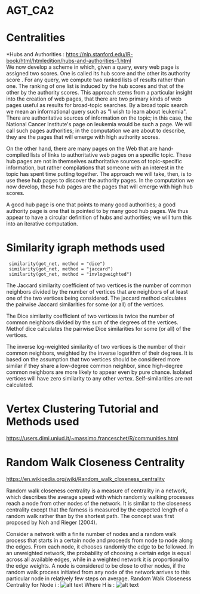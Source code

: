 # AGT_CA2

# Centralities 
*Hubs and Authorities : https://nlp.stanford.edu/IR-book/html/htmledition/hubs-and-authorities-1.html  
We now develop a scheme in which, given a query, every web page is assigned two scores. One is called its hub score and the other its authority score . For any query, we compute two ranked lists of results rather than one. The ranking of one list is induced by the hub scores and that of the other by the authority scores.
This approach stems from a particular insight into the creation of web pages, that there are two primary kinds of web pages useful as results for broad-topic searches. By a broad topic search we mean an informational query such as "I wish to learn about leukemia". There are authoritative sources of information on the topic; in this case, the National Cancer Institute's page on leukemia would be such a page. We will call such pages authorities; in the computation we are about to describe, they are the pages that will emerge with high authority scores.

On the other hand, there are many pages on the Web that are hand-compiled lists of links to authoritative web pages on a specific topic. These hub pages are not in themselves authoritative sources of topic-specific information, but rather compilations that someone with an interest in the topic has spent time putting together. The approach we will take, then, is to use these hub pages to discover the authority pages. In the computation we now develop, these hub pages are the pages that will emerge with high hub scores.

A good hub page is one that points to many good authorities; a good authority page is one that is pointed to by many good hub pages. We thus appear to have a circular definition of hubs and authorities; we will turn this into an iterative computation.

# Similarity igraph methods used
```
 similarity(got_net, method = "dice")
 similarity(got_net, method = "jaccard")
 similarity(got_net, method = "invlogweighted")
```
The Jaccard similarity coefficient of two vertices is the number of common neighbors divided by the number of vertices that are neighbors of at least one of the two vertices being considered. The jaccard method calculates the pairwise Jaccard similarities for some (or all) of the vertices.

The Dice similarity coefficient of two vertices is twice the number of common neighbors divided by the sum of the degrees of the vertices. Methof dice calculates the pairwise Dice similarities for some (or all) of the vertices.

The inverse log-weighted similarity of two vertices is the number of their common neighbors, weighted by the inverse logarithm of their degrees. It is based on the assumption that two vertices should be considered more similar if they share a low-degree common neighbor, since high-degree common neighbors are more likely to appear even by pure chance. Isolated vertices will have zero similarity to any other vertex. Self-similarities are not calculated.

# Vertex Clustering Tutorial and Methods used
https://users.dimi.uniud.it/~massimo.franceschet/R/communities.html

# Random Walk Closeness Centrality
https://en.wikipedia.org/wiki/Random_walk_closeness_centrality

Random walk closeness centrality is a measure of centrality in a network, which describes the average speed with which randomly walking processes reach a node from other nodes of the network. It is similar to the closeness centrality except that the farness is measured by the expected length of a random walk rather than by the shortest path.
The concept was first proposed by Noh and Rieger (2004).

Consider a network with a finite number of nodes and a random walk process that starts in a certain node and proceeds from node to node along the edges. From each node, it chooses randomly the edge to be followed. In an unweighted network, the probability of choosing a certain edge is equal across all available edges, while in a weighted network it is proportional to the edge weights. A node is considered to be close to other nodes, if the random walk process initiated from any node of the network arrives to this particular node in relatively few steps on average.
Random Walk Closeness Centrality for Node i :
![alt text](https://wikimedia.org/api/rest_v1/media/math/render/svg/48f834d0fc3024f0908945384790079e08234b60)
Where H is :
![alt text](https://wikimedia.org/api/rest_v1/media/math/render/svg/0d47d947b6e2961a31a55781b35ca5a6a34f408a)



